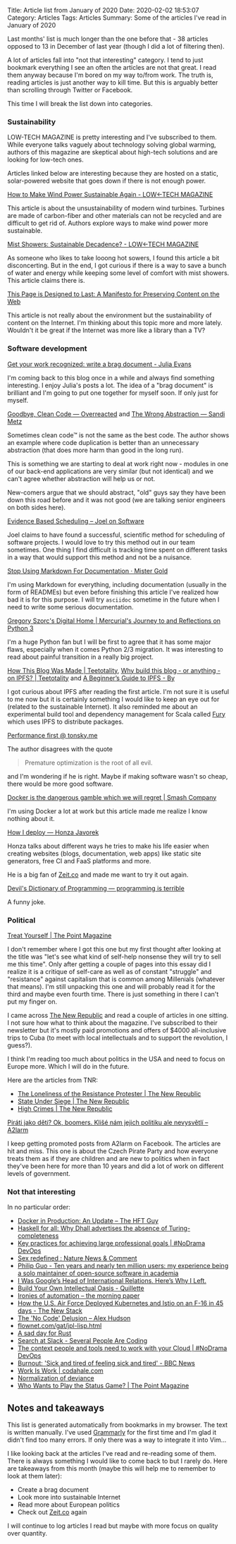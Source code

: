 Title: Article list from January of 2020
Date: 2020-02-02 18:53:07
Category: Articles
Tags: Articles
Summary: Some of the articles I've read in January of 2020

Last months' list is much longer than the one before that - 38 articles opposed
to 13 in December of last year (though I did a lot of filtering then).

A lot of articles fall into "not that interesting" category. I tend to just
bookmark everything I see an often the articles are not that great. I read them
anyway because I'm bored on my way to/from work. The truth is, reading articles
is just another way to kill time. But this is arguably better than scrolling
through Twitter or Facebook.

This time I will break the list down into categories.



### Sustainability
LOW-TECH MAGAZINE is pretty interesting and I've subscribed to them.
While everyone talks vaguely about technology solving global warming,
authors of this magazine are skeptical about high-tech solutions and are looking
for low-tech ones.

Articles linked below are interesting because they are hosted on a
static, solar-powered website that goes down if there is not enough power.

[How to Make Wind Power Sustainable Again - LOW←TECH MAGAZINE](https://solar.lowtechmagazine.com/2019/06/wooden-wind-turbines.html)

This article is about the unsustainability of modern wind turbines. Turbines are
made of carbon-fiber and other materials can not be recycled and are
difficult to get rid of. Authors explore ways to make wind power more
sustainable.

[Mist Showers: Sustainable Decadence? - LOW←TECH MAGAZINE](https://solar.lowtechmagazine.com/2019/10/mist-showers-sustainable-decadence.html)

As someone who likes to take looong hot sowers, I found this article a bit
disconcerting. But in the end, I got curious if there is a way to save a bunch of
water and energy while keeping some level of comfort with mist showers. This
article claims there is.

[This Page is Designed to Last: A Manifesto for Preserving Content on the Web](https://jeffhuang.com/designed_to_last/)

This article is not really about the environment but the sustainability of
content on the Internet. I'm thinking about this topic more and more lately.
Wouldn't it be great if the Internet was more like a library than a TV?


### Software development
[Get your work recognized: write a brag document - Julia Evans](https://jvns.ca/blog/brag-documents/)

I'm coming back to this blog once in a while and always find something
interesting. I enjoy Julia's posts a lot. The idea of a "brag document" is
brilliant and I'm going to put one together for myself soon. If only just for
myself.


[Goodbye, Clean Code — Overreacted](https://overreacted.io/goodbye-clean-code/)
and [The Wrong Abstraction — Sandi Metz](https://www.sandimetz.com/blog/2016/1/20/the-wrong-abstraction)

Sometimes clean code™ is not the same as the best code. The author shows an
example where code duplication is better than an unnecessary abstraction
(that does more harm than good in the long run).

This is something we are starting to deal at work right now - modules in one
of our back-end applications are very similar (but not identical)
and we can't agree whether abstraction will help us or not.

New-comers argue that we should abstract, "old" guys say they have been down
this road before and it was not good (we are talking senior engineers on
both sides here).


[Evidence Based Scheduling – Joel on Software](https://www.joelonsoftware.com/2007/10/26/evidence-based-scheduling/)

Joel claims to have found a successful, scientific method for scheduling of
software projects. I would love to try this method out in our team sometimes.
One thing I find difficult is tracking time spent on different tasks in a way
that would support this method and not be a nuisance.


[Stop Using Markdown For Documentation · Mister Gold](https://mister-gold.pro/posts/en/asciidoc-vs-markdown/)

I'm using Markdown for everything, including documentation (usually in
the form of READMEs) but even before finishing this article I've realized how
bad it is for this purpose. I will try `asciidoc` sometime in the
future when I need to write some serious documentation.


[Gregory Szorc's Digital Home | Mercurial's Journey to and Reflections on Python 3](https://gregoryszorc.com/blog/2020/01/13/mercurial%27s-journey-to-and-reflections-on-python-3/)

I'm a huge Python fan but I will be first to agree that it has some major flaws,
especially when it comes Python 2/3 migration. It was interesting to read about
painful transition in a really big project.



[How This Blog Was Made |
Teetotality](https://teetotality.blog/posts/how-this-blog-was-made/), [Why build
this blog - or anything - on IPFS? |
Teetotality](http://teetotality.blog/posts/why-ipfs/) and [A Beginner’s Guide to IPFS - By](https://hackernoon.com/a-beginners-guide-to-ipfs-20673fedd3f)

I got curious about IPFS after reading the first article. I'm not sure it is
useful to me now but it is certainly something I would like to keep an eye out
for (related to the sustainable Internet). It also reminded me about
an experimental build tool and dependency management for Scala called
[Fury](https://fury.build/) which uses IPFS to distribute packages.


[Performance first @ tonsky.me](https://tonsky.me/blog/performance-first/)

The author disagrees with the quote

> Premature optimization is the root of all evil.

and I'm wondering if he is right. Maybe if making software wasn't so cheap,
there would be more good software.


[Docker is the dangerous gamble which we will regret | Smash Company](https://archive.is/zkmaE)

I'm using Docker a lot at work but this article made me realize I know nothing
about it.


[How I deploy — Honza Javorek](https://honzajavorek.cz/blog/how-i-deploy?fbclid=IwAR3QI-qGGHu6VPcJwLhWUhwAh-9CsJ9OnwdJeqxjaEAKufMfjEqRLa5PD0U)

Honza talks about different ways he tries to make his life easier when creating
websites (blogs, documentation, web apps) like static site generators, free CI
and FaaS platforms and more.

He is a big fan of [Zeit.co](https://zeit.co/home) and made me want to try it
out again.


[Devil's Dictionary of Programming — programming is terrible](https://programmingisterrible.com/post/65781074112/devils-dictionary-of-programming)

A funny joke.


### Political
[Treat Yourself | The Point Magazine](https://thepointmag.com/examined-life/treat-yourself/)

I don't remember where I got this one but my first thought after looking at the
title was "let's see what kind of self-help nonsense they will try to sell me
this time". Only after getting a couple of pages into this essay did I realize
it is a critique of self-care as well as of constant "struggle" and
"resistance" against capitalism that is common among Millenials (whatever
that means). I'm still unpacking this one and will probably read it for the
third and maybe even fourth time. There is just something in there I can't put
my finger on.

I came across [The New Republic](https://newrepublic.com/) and read a couple of
articles in one sitting. I not sure how what to think about the magazine. I've
subscribed to their newsletter but it's mostly paid promotions and offers of
$4000 all-inclusive trips to Cuba (to meet with local intellectuals and to
support the revolution, I guess?).

I think I'm reading too much about politics in the USA and need to focus on
Europe more. Which I will do in the future.

Here are the articles from TNR:

* [The Loneliness of the Resistance Protester | The New Republic](https://newrepublic.com/article/155999/loneliness-resistance-protester?utm_source=newsletter&utm_medium=email&utm_campaign=audm)
* [State Under Siege | The New Republic](https://newrepublic.com/article/155273/state-siege?utm_source=newsletter&utm_medium=email&utm_campaign=audm)
* [High Crimes | The New Republic](https://newrepublic.com/article/155643/trump-articles-of-impeachment-high-crimes?utm_source=newsletter&utm_medium=email&utm_campaign=audm)

[Piráti jako děti? Ok, boomers. Klišé nám jejich politiku ale nevysvětlí – A2larm](https://a2larm.cz/2020/01/pirati-jako-deti-ok-boomers-klise-nam-jejich-politiku-ale-nevysvetli/)

I keep getting promoted posts from A2larm on Facebook. The articles are hit and
miss. This one is about the Czech Pirate Party and how everyone treats them as
if they are children and are new to politics when in fact they've been here for more
than 10 years and did a lot of work on different levels of government.


### Not that interesting
In no particular order:

* [Docker in Production: An Update – The HFT Guy](https://archive.is/1Zdow)
* [Haskell for all: Why Dhall advertises the absence of Turing-completeness](http://www.haskellforall.com/2020/01/why-dhall-advertises-absence-of-turing.html?m=1)
* [Key practices for achieving large professional goals | #NoDrama DevOps](https://nodramadevops.com/2019/12/key-practices-for-achieving-large-professional-goals/)
* [Sex redefined : Nature News & Comment](https://www.nature.com/news/sex-redefined-1.16943)
* [Philip Guo - Ten years and nearly ten million users: my experience being a solo maintainer of open-source software in academia](http://www.pgbovine.net/python-tutor-ten-years.htm)
* [I Was Google’s Head of International Relations. Here’s Why I Left.](https://medium.com/@rossformaine/i-was-googles-head-of-international-relations-here-s-why-i-left-49313d23065)
* [Build Your Own Intellectual Oasis - Quillette](https://quillette.com/2020/01/04/build-your-own-intellectual-oasis/)
* [Ironies of automation – the morning paper](https://blog.acolyer.org/2020/01/08/ironies-of-automation/)
* [How the U.S. Air Force Deployed Kubernetes and Istio on an F-16 in 45 days - The New Stack](https://thenewstack.io/how-the-u-s-air-force-deployed-kubernetes-and-istio-on-an-f-16-in-45-days/)
* [The 'No Code' Delusion – Alex Hudson](https://www.alexhudson.com/2020/01/13/the-no-code-delusion/)
* [flownet.com/gat/jpl-lisp.html](http://flownet.com/gat/jpl-lisp.html)
* [A sad day for Rust](https://words.steveklabnik.com/a-sad-day-for-rust)
* [Search at Slack - Several People Are Coding](https://slack.engineering/search-at-slack-431f8c80619e#.qo83512sm)
* [The context people and tools need to work with your Cloud | #NoDrama DevOps](https://nodramadevops.com/2020/01/the-context-people-and-tools-need-to-work-with-your-cloud/)
* [Burnout: 'Sick and tired of feeling sick and tired' - BBC News](https://www.bbc.com/news/technology-50604035)
* [Work Is Work | codahale.com](https://codahale.com//work-is-work/)
* [Normalization of deviance](https://danluu.com/wat/)
* [Who Wants to Play the Status Game? | The Point Magazine](https://thepointmag.com/examined-life/who-wants-to-play-the-status-game-agnes-callard/)


## Notes and takeaways

This list is generated automatically from bookmarks in my browser. The text is
written manually. I've used [Grammarly](grammarly.com) for the first time and
I'm glad it didn't find too many errors. If only there was a way to integrate it
into Vim...

I like looking back at the articles I've read and re-reading some of them. There
is always something I would like to come back to but I rarely do. Here are
takeaways from this month (maybe this will help me to remember to look at them
later):

* Create a brag document
* Look more into sustainable Internet
* Read more about European politics
* Check out [Zeit.co](https://zeit.co/home) again

I will continue to log articles I read but maybe with more focus on quality over
quantity.
